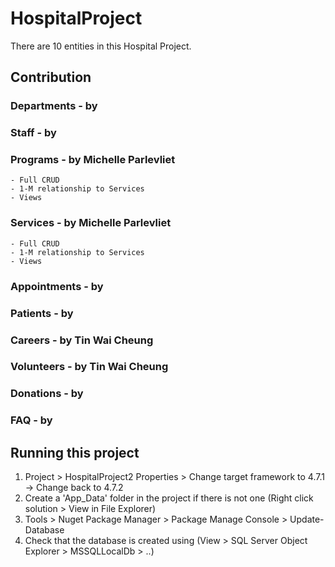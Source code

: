 # HospitalProject
There are 10 entities in this Hospital Project. 

## Contribution
### Departments - by 
### Staff - by
### Programs - by Michelle Parlevliet
    - Full CRUD 
    - 1-M relationship to Services
    - Views
### Services - by Michelle Parlevliet
    - Full CRUD 
    - 1-M relationship to Services
    - Views
### Appointments - by 
### Patients - by  
### Careers - by Tin Wai Cheung 
### Volunteers - by Tin Wai Cheung
### Donations - by 
### FAQ - by 

## Running this project
1. Project > HospitalProject2 Properties > Change target framework to 4.7.1 -> Change back to 4.7.2
2. Create a 'App_Data' folder in the project if there is not one (Right click solution > View in File Explorer)
3. Tools > Nuget Package Manager > Package Manage Console > Update-Database
4. Check that the database is created using (View > SQL Server Object Explorer > MSSQLLocalDb > ..)

